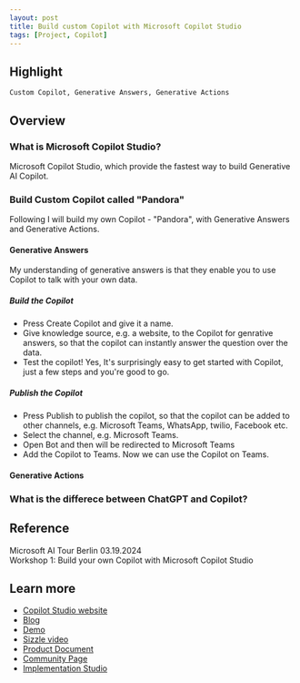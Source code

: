 ```yaml
---
layout: post
title: Build custom Copilot with Microsoft Copilot Studio
tags: [Project, Copilot]
---
```


## Highlight

```text
Custom Copilot, Generative Answers, Generative Actions
```

<!-- 这次活动是Microsoft AI Tour，那么主题肯定是宣传Microsoft自家的AI产品。根据自己以往参加活动的经验，大部分session talks太过于高屋建瓴了且时长有限，对于自己来说门槛较高，也就是说很多时候听的似懂非懂。所以我对workshop更感兴趣，毕竟可以动手写代码或是动手做个项目，总能够学习些东西。 -->

## Overview

### What is Microsoft Copilot Studio?

Microsoft Copilot Studio, which provide the fastest way to build Generative AI Copilot.

<!-- 那么对我来, 目标是了解Copilot Studio并且能够开发自己的Copilot Studio，是件非常酷的事情。 -->

<!-- Workshop is well-structured. We are first introduced what we are going to do and some main concepts and then finish the project ourselves by following the instruction. -->

### Build Custom Copilot called "Pandora"

Following I will build my own Copilot - "Pandora", with Generative Answers and Generative Actions.

#### Generative Answers

My understanding of generative answers is that they enable you to use Copilot to talk with your own data.

##### Build the Copilot

* Press Create Copilot and give it a name.
* Give knowledge source, e.g. a website, to the Copilot for genrative answers, so that the copilot can instantly answer the question over the data.
* Test the copilot! Yes, It's surprisingly easy to get started with Copilot, just a few steps and you're good to go.

##### Publish the Copilot

* Press Publish to publish the copilot, so that the copilot can be added to other channels, e.g. Microsoft Teams, WhatsApp, twilio, Facebook etc.
* Select the channel, e.g. Microsoft Teams.
* Open Bot and then will be redirected to Microsoft Teams
* Add the Copilot to Teams. Now we can use the Copilot on Teams.

#### Generative Actions


### What is the differece between ChatGPT and Copilot?



## Reference

Microsoft AI Tour Berlin 03.19.2024  
Workshop 1: Build your own Copilot with Microsoft Copilot Studio

## Learn more

* [Copilot Studio website](https://www.microsoft.com/en-us/microsoft-copilot/microsoft-copilot-studio)  
* [Blog](https://www.microsoft.com/en-us/microsoft-365/blog/2023/11/15/announcing-microsoft-copilot-studio-customize-copilot-for-microsoft-365-and-build-your-own-standalone-copilots/)  
* [Demo](https://web.powerva.microsoft.com/tryit)  
* [Sizzle video](https://www.youtube.com/watch?v=WVn57PXoFPE)  
* [Product Document](https://learn.microsoft.com/en-us/microsoft-copilot-studio/fundamentals-what-is-copilot-studio)  
* [Community Page](https://powerusers.microsoft.com/t5/Copilot-Studio-Community/ct-p/PVACommunity)  
* [Implementation Studio](https://www.bing.com/?ref=aka&shorturl=CopilotStudioImplenmentationGuide)
